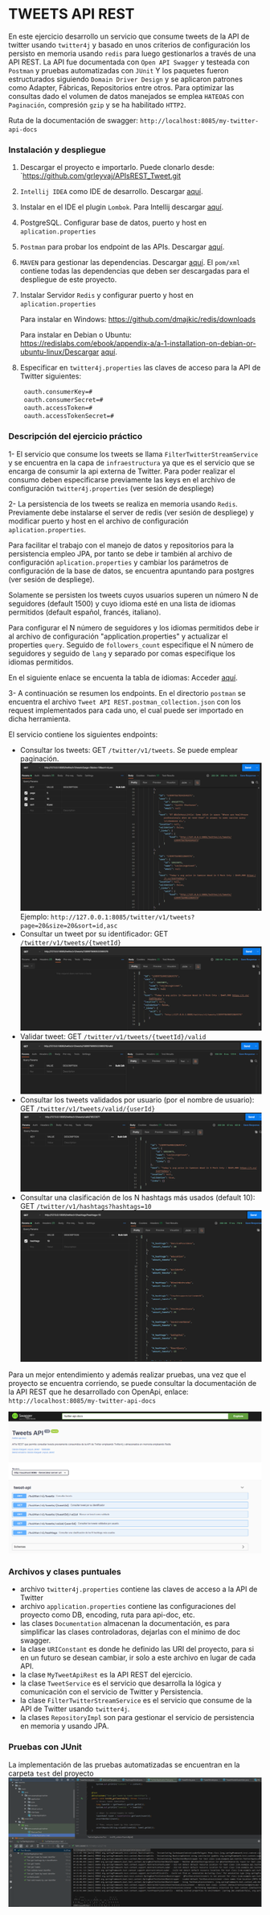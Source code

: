 # TWEETS API REST
En este ejercicio desarrollo un servicio que consume tweets de la API de twitter usando `twitter4j` y basado en unos criterios de configuración los persisto en memoria usando `redis` para luego gestionarlos a través de una API REST. 
La API fue documentada con `Open API Swagger` y testeada con `Postman` y pruebas automatizadas con `JUnit`
Y los paquetes fueron estructurados siguiendo `Domain Driver Design` y se aplicaron patrones como Adapter, Fábricas, Repositorios entre otros. 
Para optimizar las consultas dado el volumen de datos manejados se emplea `HATEOAS` con `Paginación`, compresión `gzip` y se ha habilitado `HTTP2`.

Ruta de la documentación de swagger: `http://localhost:8085/my-twitter-api-docs`

### Instalación y despliegue
1. Descargar el proyecto e importarlo. Puede clonarlo desde: `https://github.com/grleyvaj/APIsREST_Tweet.git
2. `Intellij IDEA` como IDE de desarrollo. Descargar [aquí](https://www.jetbrains.com/es-es/idea/download/).
3. Instalar en el IDE el plugin `Lombok`. Para Intellij descargar [aquí](https://plugins.jetbrains.com/plugin/6317-lombok/). 
4. PostgreSQL. Configurar base de datos, puerto y host en `aplication.properties`
5. `Postman` para probar los endpoint de las APIs. Descargar [aquí](https://www.postman.com/downloads/).
6. `MAVEN` para gestionar las dependencias. Descargar [aquí](https://maven.apache.org/download.cgi/).
   El `pom/xml` contiene todas las dependencias que deben ser descargadas para el despliegue de este proyecto.
7. Instalar Servidor `Redis` y configurar puerto y host en `aplication.properties` 
   
    Para instalar en Windows: https://github.com/dmajkic/redis/downloads      
    
    Para instalar en Debian o Ubuntu: https://redislabs.com/ebook/appendix-a/a-1-installation-on-debian-or-ubuntu-linux/Descargar [aquí](https://www.jetbrains.com/es-es/idea/download/).
8. Especificar en `twitter4j.properties` las claves de acceso para la API de Twitter siguientes:
        
        oauth.consumerKey=#         
        oauth.consumerSecret=#        
        oauth.accessToken=#        
        oauth.accessTokenSecret=#
      
### Descripción del ejercicio práctico
1- El servicio que consume los tweets se llama `FilterTwitterStreamService` y se encuentra en la capa de `infraestructura` ya que es el servicio que se encarga de consumir la api externa de Twitter. 
Para poder realizar el consumo deben especificarse previamente las keys en el archivo de configuración `twitter4j.properties` (ver sesión de despliege)

2- La persistencia de los tweets se realiza en memoria usando `Redis`. Previamente debe instalarse el server de redis (ver sesión de despliege) y modificar puerto y host en el archivo de configuración `aplication.properties`. 

Para facilitar el trabajo con el manejo de datos y repositorios para la persistencia empleo JPA, por tanto se debe ir también al archivo de configuración `aplication.properties` y cambiar los parámetros de configuración de la base de datos, se encuentra apuntando para postgres (ver sesión de despliege).

Solamente se persisten los tweets cuyos usuarios superen un número N de seguidores (default 1500) y cuyo idioma esté en una lista de idiomas permitidos (default español, francés, italiano). 

Para configurar el N número de seguidores y los idiomas permitidos debe ir al archivo de configuración "application.properties" y actualizar el properties `query`. Seguido de `followers_count` especifique el N número de seguidores y seguido de `lang` y separado por comas especifique los idiomas permitidos.
  
En el siguiente enlace se encuenta la tabla de idiomas: Acceder [aquí](https://developer.twitter.com/en/docs/twitter-api/tweets/filtered-stream/integrate/build-a-rule).

3- A continuación se resumen los endpoints.
En el directorio `postman` se encuentra el archivo `Tweet API REST.postman_collection.json` con los request implementados para cada uno, el cual puede ser importado en dicha herramienta.

El servicio contiene los siguientes endpoints:
- Consultar los tweets: GET `/twitter/v1/tweets`. Se puede emplear paginación. 
    ![printscrenn](readme/getTweets.png)
Ejemplo: `http://127.0.0.1:8085/twitter/v1/tweets?page=20&size=20&sort=id,asc`
- Consultar un tweet por su identificador: GET `/twitter/v1/tweets/{tweetId}`
    ![printscrenn](readme/getTweets_byTweetId.png)
- Validar tweet: GET `/twitter/v1/tweets/{tweetId}/valid`
    ![printscrenn](readme/validate_tweet.png)
- Consultar los tweets validados por usuario (por el nombre de usuario): GET `/twitter/v1/tweets/valid/{userId}`
    ![printscrenn](readme/getValidTweets_byUserId.png)
- Consultar una clasificación de los N hashtags más usados (default 10): GET `/twitter/v1/hashtags?hashtags=10`
    ![printscrenn](readme/n-mostUsedhashtag.png)

Para un mejor entendimiento y además realizar pruebas, una vez que el proyecto se encuentra corriendo, se puede consultar la documentación de la API REST que he  desarrollado con OpenApi, enlace:
`http://localhost:8085/my-twitter-api-docs`

![printscrenn](readme/1.png)

### Archivos y clases puntuales
- archivo `twitter4j.properties` contiene las claves de acceso a la API de Twitter
- archivo `application.properties` contiene las configuraciones del proyecto como DB, encoding, ruta para api-doc, etc.
- las clases `Documentation` almacenan la documentación, es para simplificar las clases controladoras, dejarlas con el mínimo de doc swagger.
- la clase `URIConstant` es donde he definido las URI del proyecto, para si en un futuro se desean cambiar, ir solo a este archivo en lugar de cada API.
- la clase `MyTweetApiRest` es la API REST del ejercicio.
- la clase `TweetService` es el servicio que desarrolla la lógica y comunicación con el servicio de Twitter y Persistencia.
- la clase `FilterTwitterStreamService` es el servicio que consume de la API de Twitter usando `twitter4j`.
- la clases `RepositoryImpl` son para gestionar el servicio de persistencia en memoria y usando JPA.

### Pruebas con JUnit
La implementación de las pruebas automatizadas se encuentran en la carpeta `test` del proyecto
    ![printscrenn](readme/satisfactory-tests.png)